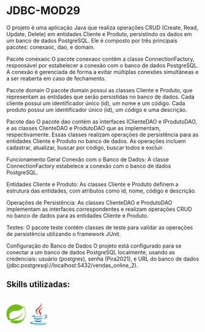 # JDBC-MOD29

O projeto é uma aplicação Java que realiza operações CRUD (Create, Read, Update, Delete) em entidades Cliente e Produto, persistindo os dados em um banco de dados PostgreSQL. Ele é composto por três principais pacotes: conexaoc, dao, e domain.

Pacote conexaoc
O pacote conexaoc contém a classe ConnectionFactory, responsável por estabelecer a conexão com o banco de dados PostgreSQL. A conexão é gerenciada de forma a evitar múltiplas conexões simultâneas e a ser reaberta em caso de fechamento.

Pacote domain
O pacote domain possui as classes Cliente e Produto, que representam as entidades que serão persistidas no banco de dados. Cada cliente possui um identificador único (id), um nome e um código. Cada produto possui um identificador único (id), um código e uma descrição.

Pacote dao
O pacote dao contém as interfaces IClienteDAO e IProdutoDAO, e as classes ClienteDAO e ProdutoDAO que as implementam, respectivamente. Essas classes realizam operações de persistência para as entidades Cliente e Produto no banco de dados. As operações incluem cadastrar, atualizar, buscar por código, buscar todos e excluir.

Funcionamento Geral
Conexão com o Banco de Dados: A classe ConnectionFactory estabelece a conexão com o banco de dados PostgreSQL.

Entidades Cliente e Produto: As classes Cliente e Produto definem a estrutura das entidades, com atributos como id, nome, código e descrição.

Operações de Persistência: As classes ClienteDAO e ProdutoDAO implementam as interfaces correspondentes e realizam operações CRUD no banco de dados para as entidades Cliente e Produto.

Testes: O pacote teste contém classes de teste para validar as operações de persistência utilizando o framework JUnit.

Configuração do Banco de Dados
O projeto está configurado para se conectar a um banco de dados PostgreSQL localmente, usando as credenciais: usuário (postgres), senha (Pira2021), e URL do banco de dados (jdbc:postgresql://localhost:5432/vendas_online_2).


## Skills utilizadas:
<div style="display: inline_block"><br>
   <img align="center" alt="Spring" height="50" width="50" src="https://raw.githubusercontent.com/devicons/devicon/master/icons/spring/spring-original.svg">
  <img align="center" alt="Spring" height="60" width="60" src="https://raw.githubusercontent.com/devicons/devicon/master/icons/java/java-original.svg">
